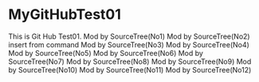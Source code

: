# MyGitHubTest01
This is Git Hub Test01.
Mod by SourceTree(No1)
Mod by SourceTree(No2)
insert from command
Mod by SourceTree(No3)
Mod by SourceTree(No4)
Mod by SourceTree(No5)
Mod by SourceTree(No6)
Mod by SourceTree(No7)
Mod by SourceTree(No8)
Mod by SourceTree(No9)
Mod by SourceTree(No10)
Mod by SourceTree(No11)
Mod by SourceTree(No12)
